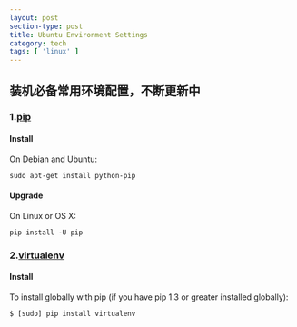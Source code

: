 ```yaml
---
layout: post
section-type: post
title: Ubuntu Environment Settings
category: tech
tags: [ 'linux' ]
---
```


## 装机必备常用环境配置，不断更新中

### 1.[pip](https://pip.pypa.io/en/stable/)
#### Install
On Debian and Ubuntu:
```
sudo apt-get install python-pip
```
#### Upgrade
On Linux or OS X:
```
pip install -U pip
```

### 2.[virtualenv](https://virtualenv.readthedocs.org/en/latest/index.html)
#### Install
To install globally with pip (if you have pip 1.3 or greater installed globally):
```
$ [sudo] pip install virtualenv
```